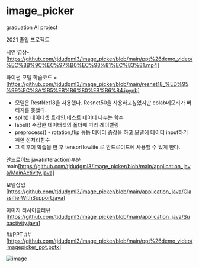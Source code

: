 # image_picker
graduation AI project

2021 졸업 프로젝트

시연 영상- [https://github.com/tjdudgml3/image_picker/blob/main/ppt%26demo_video/%EC%8B%9C%EC%97%B0%EC%98%81%EC%83%81.mp4]

파이썬 모델 학습코드 =[https://github.com/tjdudgml3/image_picker/blob/main/resnet18_%ED%95%99%EC%8A%B5%EB%B6%80%EB%B6%84.ipynb]   
- 모델은 RestNet18을 사용했다. Resnet50을 사용하고싶었지만 colab메모리가 버티지를 못했다.   
- split() 데이터셋 트레인,테스트 데이터 나누는 함수   
- label() 수집한 데이터셋의 폴더에 따라 레이벨링   
- preprocess() - rotation,flip 등등 데이터 증강을 하고 모델에 데이터 input하기 위한 전처리함수   
- 그 이후에 학습을 한 후 tensorflowlite 로 안드로이드에 사용할 수 있게 한다.   

안드로이드 java(interaction)부분
main[https://github.com/tjdudgml3/image_picker/blob/main/application_java/MainActivity.java]

모델삽입[https://github.com/tjdudgml3/image_picker/blob/main/application_java/ClassifierWithSupport.java]

이미지 리사이클러뷰[https://github.com/tjdudgml3/image_picker/blob/main/application_java/Subactivity.java]

##PPT
##[https://github.com/tjdudgml3/image_picker/blob/main/ppt%26demo_video/imagepicker_ppt.pptx]

![image](https://user-images.githubusercontent.com/67582418/196217799-2b3a984b-65c8-4603-89b2-82b135501569.png)

